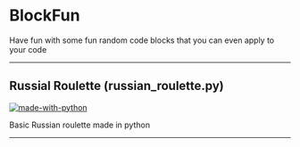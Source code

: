 # BlockFun

Have fun with some fun random code blocks that you can even apply to your code

---

## Russial Roulette (russian_roulette.py)

[![made-with-python](https://img.shields.io/badge/Made%20with-Python-1f425f.svg)](https://www.python.org/)


Basic Russian roulette made in python


---